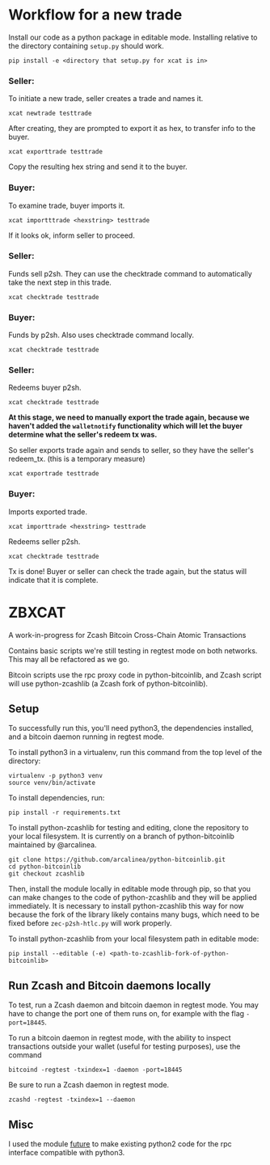 # Workflow for a new trade

Install our code as a python package in editable mode. Installing relative to the directory containing `setup.py` should work.

`pip install -e <directory that setup.py for xcat is in>`

### Seller:

To initiate a new trade, seller creates a trade and names it.

`xcat newtrade testtrade`

After creating, they are prompted to export it as hex, to transfer info to the buyer.

`xcat exporttrade testtrade`

Copy the resulting hex string and send it to the buyer.

### Buyer:

To examine trade, buyer imports it.

`xcat importttrade <hexstring> testtrade`

If it looks ok, inform seller to proceed.

### Seller:

Funds sell p2sh. They can use the checktrade command to automatically take the next step in this trade.

`xcat checktrade testtrade`

### Buyer:

Funds by p2sh. Also uses checktrade command locally.

`xcat checktrade testtrade`

### Seller:

Redeems buyer p2sh.

`xcat checktrade testtrade`

**At this stage, we need to manually export the trade again, because we haven't added the `walletnotify` functionality which will let the buyer determine what the seller's redeem tx was.**

So seller exports trade again and sends to seller, so they have the seller's redeem_tx. (this is a temporary measure)

`xcat exportrade testtrade`

### Buyer:

Imports exported trade.

`xcat importtrade <hexstring> testtrade`

Redeems seller p2sh.

`xcat checktrade testtrade`

Tx is done! Buyer or seller can check the trade again, but the status will indicate that it is complete.

# ZBXCAT

A work-in-progress for Zcash Bitcoin Cross-Chain Atomic Transactions

Contains basic scripts we're still testing in regtest mode on both networks. This may all be refactored as we go.

Bitcoin scripts use the rpc proxy code in python-bitcoinlib, and Zcash script will use python-zcashlib (a Zcash fork of python-bitcoinlib).

## Setup

To successfully run this, you'll need python3, the dependencies installed, and a bitcoin daemon running in regtest mode.

To install python3 in a virtualenv, run this command from the top level of the directory:
```
virtualenv -p python3 venv
source venv/bin/activate
```

To install dependencies, run:
```
pip install -r requirements.txt
```

To install python-zcashlib for testing and editing, clone the repository to your local filesystem. It is currently on a branch of python-bitcoinlib maintained by @arcalinea.

```
git clone https://github.com/arcalinea/python-bitcoinlib.git
cd python-bitcoinlib
git checkout zcashlib
```

Then, install the module locally in editable mode through pip, so that you can make changes to the code of python-zcashlib and they will be applied immediately. It is necessary to install python-zcashlib this way for now because the fork of the library likely contains many bugs, which need to be fixed before `zec-p2sh-htlc.py` will work properly.

To install python-zcashlib from your local filesystem path in editable mode:

`pip install --editable (-e) <path-to-zcashlib-fork-of-python-bitcoinlib>`

## Run Zcash and Bitcoin daemons locally

To test, run a Zcash daemon and bitcoin daemon in regtest mode. You may have to change the port one of them runs on, for example with the flag `-port=18445`.

To run a bitcoin daemon in regtest mode, with the ability to inspect transactions outside your wallet (useful for testing purposes), use the command
```
bitcoind -regtest -txindex=1 -daemon -port=18445
```

Be sure to run a Zcash daemon in regtest mode.
```
zcashd -regtest -txindex=1 --daemon
```

## Misc

I used the module [future](http://python-future.org/futurize.html) to make existing python2 code for the rpc interface compatible with python3.
